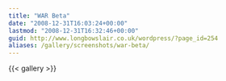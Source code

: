 ```yaml
---
title: "WAR Beta"
date: "2008-12-31T16:03:24+00:00"
lastmod: "2008-12-31T16:32:46+00:00"
guid: http://www.longbowslair.co.uk/wordpress/?page_id=254
aliases: /gallery/screenshots/war-beta/
---
```


{{< gallery >}}

